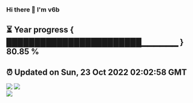 ### Hi there 👋  I'm v6b  
⏳ Year progress { ████████████████████████▁▁▁▁▁▁ } 80.85 %
---
⏰ Updated on Sun, 23 Oct 2022 02:02:58 GMT
---
![](https://github-readme-stats.vercel.app/api?username=v6b&bg_color=30,e96443,904e95&title_color=fff&text_color=fff&layout=compact)
![](https://github-readme-stats.vercel.app/api/top-langs/?username=v6b&layout=compact&bg_color=30,e96443,904e95&title_color=fff&text_color=fff)  
![](https://gcore.jsdelivr.net/gh/v6b/v6b@main/assets/github-contribution-grid-snake.svg)


